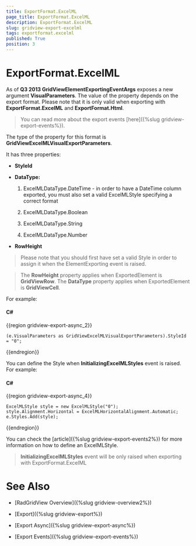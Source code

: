 ```yaml
---
title: ExportFormat.ExcelML
page_title: ExportFormat.ExcelML
description: ExportFormat.ExcelML
slug: gridview-export-excelml
tags: exportformat.excelml
published: True
position: 3
---
```


# ExportFormat.ExcelML

      
As of __Q3 2013 GridViewElementExportingEventArgs__ exposes a new argument __VisualParameters__. The value of the property depends on the export format. Please note that it is only valid when exporting with __ExportFormat.ExcelML__ and __ExportFormat.Html__.
        

>You can read more about the export events [here]({%slug gridview-export-events%}).
          

The type of the property for this format is __GridViewExcelMLVisualExportParameters__.
          

It has three properties:
          

* __StyleId__

* __DataType:__

	1. ExcelMLDataType.DateTime - in order to have a DateTime column exported, you must also set a valid ExcelMLStyle specifying a correct format
	                
	1. ExcelMLDataType.Boolean
	                
	
	1. ExcelMLDataType.String
	                
	
	1. ExcelMLDataType.Number
                

* __RowHeight__

>Please note that you should first have set a valid Style in order to assign it when the ElementExporting event is raised.
            

>The __RowHeight__ property applies when ExportedElement is __GridViewRow__. The __DataType__ property applies when ExportedElement is __GridViewCell__.
            

For example:

#### __C#__

{{region gridview-export-async_2}}

	(e.VisualParameters as GridViewExcelMLVisualExportParameters).StyleId = "0";
{{endregion}}

You can define the Style when __InitializingExcelMLStyles__ event is raised. For example:
          

#### __C#__

{{region gridview-export-async_4}}

	ExcelMLStyle style = new ExcelMLStyle("0");            
	style.Alignment.Horizontal = ExcelMLHorizontalAlignment.Automatic;
	e.Styles.Add(style);
{{endregion}}

You can check the [article]({%slug gridview-export-events2%}) for more information on how to define an ExcelMLStyle.
          

>__InitializingExcelMLStyles__ event will be only raised when exporting with ExportFormat.ExcelML
            

# See Also

 * [RadGridView Overview]({%slug gridview-overview2%})

 * [Export]({%slug gridview-export%})

 * [Export Async]({%slug gridview-export-async%})

 * [Export Events]({%slug gridview-export-events%})
